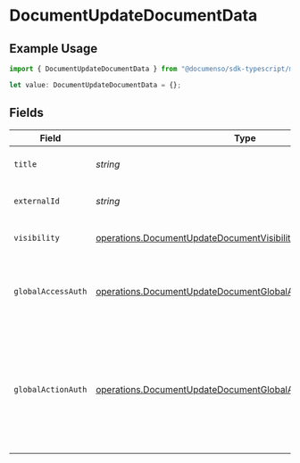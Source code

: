 # DocumentUpdateDocumentData

## Example Usage

```typescript
import { DocumentUpdateDocumentData } from "@documenso/sdk-typescript/models/operations";

let value: DocumentUpdateDocumentData = {};
```

## Fields

| Field                                                                                                                                        | Type                                                                                                                                         | Required                                                                                                                                     | Description                                                                                                                                  |
| -------------------------------------------------------------------------------------------------------------------------------------------- | -------------------------------------------------------------------------------------------------------------------------------------------- | -------------------------------------------------------------------------------------------------------------------------------------------- | -------------------------------------------------------------------------------------------------------------------------------------------- |
| `title`                                                                                                                                      | *string*                                                                                                                                     | :heavy_minus_sign:                                                                                                                           | The title of the document.                                                                                                                   |
| `externalId`                                                                                                                                 | *string*                                                                                                                                     | :heavy_minus_sign:                                                                                                                           | The external ID of the document.                                                                                                             |
| `visibility`                                                                                                                                 | [operations.DocumentUpdateDocumentVisibilityRequestBody](../../models/operations/documentupdatedocumentvisibilityrequestbody.md)             | :heavy_minus_sign:                                                                                                                           | The visibility of the document.                                                                                                              |
| `globalAccessAuth`                                                                                                                           | [operations.DocumentUpdateDocumentGlobalAccessAuthRequestBody](../../models/operations/documentupdatedocumentglobalaccessauthrequestbody.md) | :heavy_minus_sign:                                                                                                                           | The type of authentication required for the recipient to access the document.                                                                |
| `globalActionAuth`                                                                                                                           | [operations.DocumentUpdateDocumentGlobalActionAuthRequestBody](../../models/operations/documentupdatedocumentglobalactionauthrequestbody.md) | :heavy_minus_sign:                                                                                                                           | The type of authentication required for the recipient to sign the document. This field is restricted to Enterprise plan users only.          |